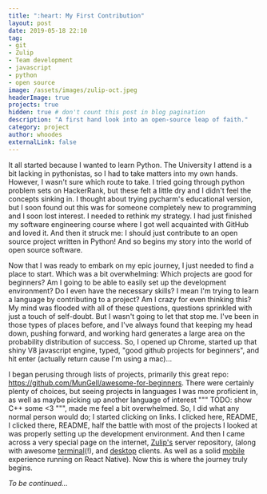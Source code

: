 ```yaml
---
title: ":heart: My First Contribution"
layout: post
date: 2019-05-18 22:10
tag: 
- git
- Zulip
- Team development
- javascript
- python
- open source
image: /assets/images/zulip-oct.jpeg
headerImage: true
projects: true
hidden: true # don't count this post in blog pagination
description: "A first hand look into an open-source leap of faith."
category: project
author: whoodes
externalLink: false
---
```

It all started because I wanted to learn Python.  The University I attend is a bit lacking in pythonistas,
so I had to take matters into my own hands.  However, I wasn't sure which route to take.  I tried going
through python problem sets on HackerRank, but these felt a little dry and I didn't feel the concepts
sinking in.  I thought about trying pycharm's educational version, but I soon found out this was for
someone completely new to programming and I soon lost interest.  I needed to rethink my strategy.  I had
just finished my software engineering course where I got well acquainted with GitHub and loved it.  And
then it struck me: I should just contribute to an open source project written in Python!  And so begins
my story into the world of open source software.

Now that I was ready to embark on my epic journey, I just needed to find a place to start.  Which was a
bit overwhelming:  Which projects are good for beginners?  Am I going to be able to easily set up the
development environment?  Do I even have the necessary skills?  I mean I'm trying to learn a language
by contributing to a project? Am I crazy for even thinking this?  My mind was flooded with all of these
questions, questions sprinkled with just a touch of self-doubt.  But I wasn't going to let that stop me.
I've been in those types of places before, and I've always found that keeping my head down, pushing
forward, and working hard generates a large area on the probability distribution of success.  So, I
opened up Chrome, started up that shiny V8 javascript engine, typed, "good github projects for
beginners", and hit enter (actually return cause I'm using a mac)...

I began perusing through lists of projects, primarily this great repo: https://github.com/MunGell/awesome-for-beginners.
There were certainly plenty of choices, but seeing projects in languages I was more proficient in, as well as
maybe picking up another language of interest """ TODO: show C++ some <3 """, made me feel a bit overwhelmed.
So, I did what any normal person would do; I started clicking on links.  I clicked here, README, I clicked there,
README, half the battle with most of the projects I looked at was properly setting up the development environment.
And then I came across a very special page on the internet, [Zulip's](https://github.com/zulip/zulip) server
repository, (along with awesome [terminal](https://github.com/zulip/zulip-terminal)(!), and
[desktop](https://github.com/zulip/zulip-desktop) clients.  As well as a solid
[mobile](https://github.com/zulip/zulip-mobile) experience running on React Native).  Now this is where the journey
truly begins.

*To be continued...*
